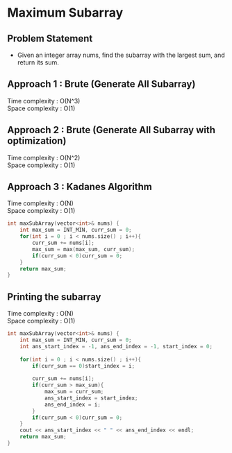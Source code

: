 # Maximum Subarray

## Problem Statement

- Given an integer array nums, find the subarray with the largest sum, and return its sum.

## Approach 1 : Brute (Generate All Subarray)

Time complexity : O(N^3)  
Space complexity : O(1)

## Approach 2 : Brute (Generate All Subarray with optimization)

Time complexity : O(N^2)  
Space complexity : O(1)

## Approach 3 : Kadanes Algorithm 

Time complexity : O(N)  
Space complexity : O(1)

```cpp
int maxSubArray(vector<int>& nums) {
    int max_sum = INT_MIN, curr_sum = 0;
    for(int i = 0 ; i < nums.size() ; i++){
        curr_sum += nums[i];
        max_sum = max(max_sum, curr_sum);
        if(curr_sum < 0)curr_sum = 0;
    }
    return max_sum;
}
```

## Printing the subarray

Time complexity : O(N)  
Space complexity : O(1)

```cpp
int maxSubArray(vector<int>& nums) {
    int max_sum = INT_MIN, curr_sum = 0;
    int ans_start_index = -1, ans_end_index = -1, start_index = 0; 
    
    for(int i = 0 ; i < nums.size() ; i++){
        if(curr_sum == 0)start_index = i;
        
        curr_sum += nums[i];
        if(curr_sum > max_sum){
            max_sum = curr_sum;
            ans_start_index = start_index;
            ans_end_index = i;
        }
        if(curr_sum < 0)curr_sum = 0;
    }
    cout << ans_start_index << " " << ans_end_index << endl;
    return max_sum;
}
```
